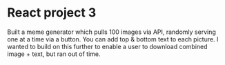 # React project 3

Built a meme generator which pulls 100 images via API, randomly serving one at a time via a button. You can add top & bottom text to each picture. I wanted to build on this further to enable a user to download combined image + text, but ran out of time.
